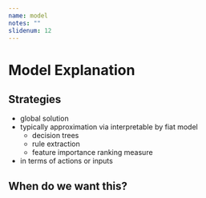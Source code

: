 ```yaml
---
name: model
notes: ""
slidenum: 12
---
```

# Model Explanation
## Strategies
- global solution
- typically approximation via interpretable by fiat model
  - decision trees
  - rule extraction
  - feature importance ranking measure
- in terms of actions or inputs
## When do we want this?